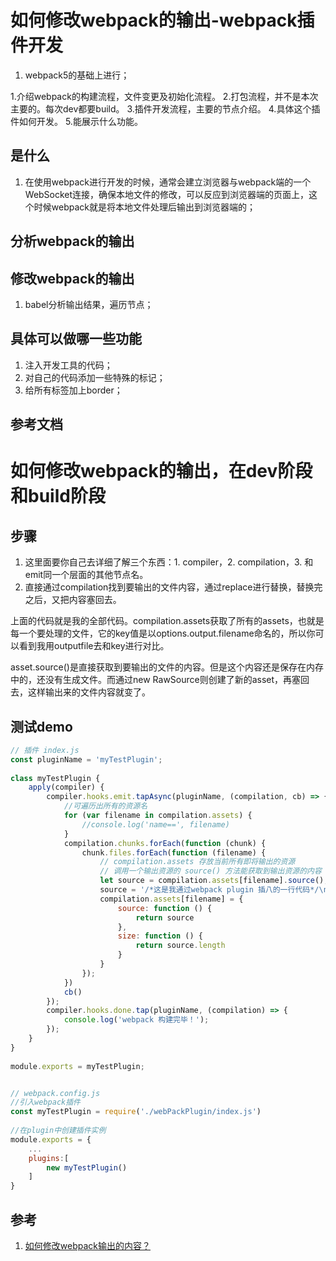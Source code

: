 # 如何修改webpack的输出-webpack插件开发

1. webpack5的基础上进行；

1.介绍webpack的构建流程，文件变更及初始化流程。
2.打包流程，并不是本次主要的。每次dev都要build。
3.插件开发流程，主要的节点介绍。
4.具体这个插件如何开发。
5.能展示什么功能。

## 是什么

1. 在使用webpack进行开发的时候，通常会建立浏览器与webpack端的一个WebSocket连接，确保本地文件的修改，可以反应到浏览器端的页面上，这个时候webpack就是将本地文件处理后输出到浏览器端的；

## 分析webpack的输出

## 修改webpack的输出

1. babel分析输出结果，遍历节点；

## 具体可以做哪一些功能

1. 注入开发工具的代码；
2. 对自己的代码添加一些特殊的标记；
3. 给所有标签加上border；

## 参考文档

# 如何修改webpack的输出，在dev阶段和build阶段

## 步骤

1. 这里面要你自己去详细了解三个东西：1. compiler，2. compilation，3. 和emit同一个层面的其他节点名。
2. 直接通过compilation找到要输出的文件内容，通过replace进行替换，替换完之后，又把内容塞回去。

上面的代码就是我的全部代码。compilation.assets获取了所有的assets，也就是每一个要处理的文件，它的key值是以options.output.filename命名的，所以你可以看到我用outputfile去和key进行对比。

asset.source()是直接获取到要输出的文件的内容。但是这个内容还是保存在内存中的，还没有生成文件。而通过new RawSource则创建了新的asset，再塞回去，这样输出来的文件内容就变了。

## 测试demo

```js
// 插件 index.js
const pluginName = 'myTestPlugin';
 
class myTestPlugin {
    apply(compiler) {
        compiler.hooks.emit.tapAsync(pluginName, (compilation, cb) => {
            //可遍历出所有的资源名
            for (var filename in compilation.assets) {
                //console.log('name==', filename) 
            }
            compilation.chunks.forEach(function (chunk) {
                chunk.files.forEach(function (filename) {
                    // compilation.assets 存放当前所有即将输出的资源
                    // 调用一个输出资源的 source() 方法能获取到输出资源的内容
                    let source = compilation.assets[filename].source();
                    source = '/*这是我通过webpack plugin 插八的一行代码*/\n' + source
                    compilation.assets[filename] = {
                        source: function () {
                            return source
                        },
                        size: function () {
                            return source.length
                        }
                    }
                });
            })
            cb()
        });
        compiler.hooks.done.tap(pluginName, (compilation) => {
            console.log('webpack 构建完毕！');
        });
    }
}
 
module.exports = myTestPlugin;


// webpack.config.js
//引入webpack插件
const myTestPlugin = require('./webPackPlugin/index.js')
 
//在plugin中创建插件实例
module.exports = {
    ...
    plugins:[
        new myTestPlugin()
    ]
}

```

## 参考

1. [如何修改webpack输出的内容？](https://www.tangshuang.net/3030.html)
